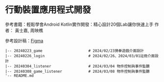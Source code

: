 # 行動裝置應用程式開發
參考書籍：輕鬆學會Android Kotlin實作開發：精心設計20個Lab讓你快速上手 作者： 黃士嘉, 周映樵

參考設計稿：[Figma](https://www.figma.com/file/pq9GIW2SX3DaRuOhc56Ywf/%E8%A1%8C%E5%8B%95%E8%A3%9D%E7%BD%AE%E6%87%89%E7%94%A8%E7%A8%8B%E5%BC%8F%E9%96%8B%E7%99%BC%E8%AA%B2%E7%A8%8B?type=design&node-id=0-1&mode=design)
```
|-- 20240223_game                     # 2024/02/23猜拳遊戲介面設計
|-- 20240226_login                    # 2024/02/26、2024/03/01註冊介面設計
|-- 20240304_listener                 # 2024/03/04 物件控制與事件監聽
|-- 20240308_game_listener            # 2024/03/08 物件控制與事件監聽
'-- README.md
```
